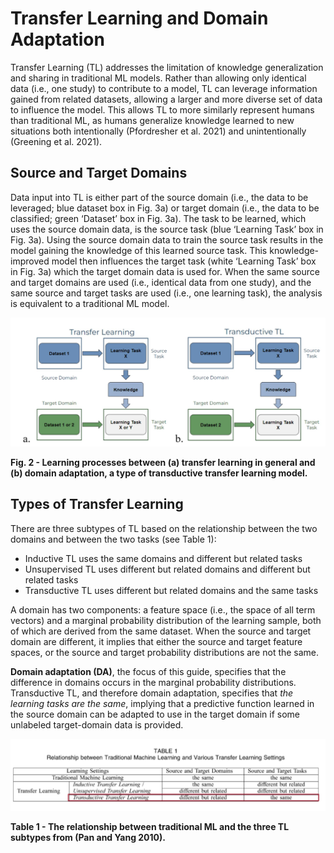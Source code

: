 # Transfer Learning and Domain Adaptation

Transfer Learning (TL) addresses the limitation of knowledge generalization and sharing in traditional ML models. Rather than allowing only identical data (i.e., one study) to contribute to a model, TL can leverage information gained from related datasets, allowing a larger and more diverse set of data to influence the model. This allows TL to more similarly represent humans than traditional ML, as humans generalize knowledge learned to new situations both intentionally (Pfordresher et al. 2021) and unintentionally (Greening et al. 2021). 

## Source and Target Domains
Data input into TL is either part of the source domain (i.e., the data to be leveraged; blue dataset box in Fig. 3a) or target domain (i.e., the data to be classified; green ‘Dataset’ box in Fig. 3a). The task to be learned, which uses the source domain data, is the source task (blue ‘Learning Task’ box in Fig. 3a). Using the source domain data to train the source task results in the model gaining the knowledge of this learned source task. This knowledge-improved model then influences the target task (white ‘Learning Task’ box in Fig. 3a) which the target domain data is used for. When the same source and target domains are used (i.e., identical data from one study), and the same source and target tasks are used (i.e., one learning task), the analysis is equivalent to a traditional ML model. 

![Transfer and Transductive Learning](images/TLs.JPG)

<b>Fig. 2 - Learning processes between (a) transfer learning in general and (b) domain adaptation, a type of transductive transfer learning model. </b>

## Types of Transfer Learning
There are three subtypes of TL based on the relationship between the two domains and between the two tasks (see Table 1): 
- Inductive TL uses the same domains and different but related tasks
- Unsupervised TL uses different but related domains and different but related tasks
- Transductive TL uses different but related domains and the same tasks 

A domain has two components: a feature space (i.e., the space of all term vectors) and a marginal probability distribution of the learning sample, both of which are derived from the same dataset. When the source and target domain are different, it implies that either the source and target feature spaces, or the source and target probability distributions are not the same. 

**Domain adaptation (DA)**, the focus of this guide, specifies that the difference in domains occurs in the marginal probability distributions. Transductive TL, and therefore domain adaptation, specifies that *the learning tasks are the same*, implying that a predictive function learned in the source domain can be adapted to use in the target domain if some unlabeled target-domain data is provided. 

![Transfer Learning Breakdown](images/TLtable.JPG)

<b>Table 1 - The relationship between traditional ML and the three TL subtypes from (Pan and Yang 2010). </b>